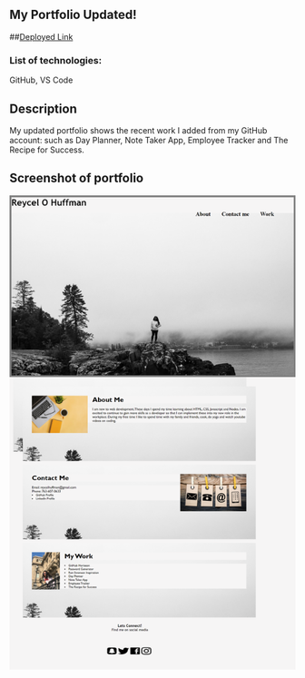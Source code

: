 ## My Portfolio Updated!

##[Deployed Link](https://reycelhuffman.github.io/my-portfolio-project-/)

### List of technologies:
GitHub, VS Code 

## Description 
My updated portfolio shows the recent work I added from my GitHub account: such as Day Planner, Note Taker App, Employee Tracker and The Recipe for Success. 

## Screenshot of portfolio 
![Screenshot](./assets/img/updatedscreeshotforportfolio.png)
